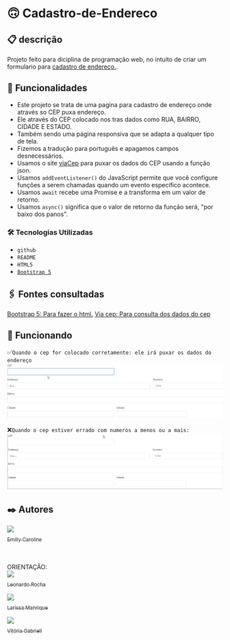 # 🙃 Cadastro-de-Endereco

## 📋 descrição

Projeto feito para diciplina de programação web, no intuito de criar um formulario para [cadastro de endereço.](https://emillycaaroline.github.io/Projeto-CadEndereco/).

## 🔧 Funcionalidades

- Este projeto se trata de uma pagina para cadastro de endereço onde através so CEP puxa endereço.
- Ele através do CEP colocado nos tras dados como RUA, BAIRRO, CIDADE E ESTADO.
- Também sendo uma página responsiva que se adapta a qualquer tipo de tela.
- Fizemos a tradução para português e apagamos campos desnecessários.
- Usamos o site [viaCep](https://viacep.com.br/) para puxar os dados do CEP usando a função json.
- Usamos `addEventListener()` do JavaScript permite que você configure funções a serem chamadas quando um evento específico acontece.
- Usamos `await` recebe uma Promise e a transforma em um valor de retorno.
- Usamos `async()` significa que o valor de retorno da função será, "por baixo dos panos".



### 🛠️ Tecnologias Utilizadas
    
   - `github`  
   - `README`
   - `HTML5`
   - [`Bootstrap 5`](https://getbootstrap.com/)

## 🖇️ Fontes consultadas

[Bootstrap 5: Para fazer o html.](https://getbootstrap.com/docs/5.0/forms/layout/#gutters)
[Via cep: Para consulta dos dados do cep](https://viacep.com.br/)

## 👀 Funcionando

✅`Quando o cep for colocado corretamente: ele irá puxar os dados do endereço`
![gif](gif/CEP.CERTO.gif)

❌`Quando o cep estiver errado com numeros a menos ou a mais:`
![gif](gif/CEP.ERRO.gif)


## ✒️ Autores

[<img loading="lazy" src="https://avatars.githubusercontent.com/u/127847857?v=4" width=115><br><sub>Emilly Caroline </sub>](https://github.com/emillycaaroline)<br><br><br>

ORIENTAÇÃO:<br>
[<img loading="lazy" src="https://avatars.githubusercontent.com/u/86802310?v=4" width=115><br><sub>Leonardo Rocha </sub>](https://github.com/LeonardoRochaMarista)  

[<img loading="lazy" src="https://avatars.githubusercontent.com/u/127845865?v=4" width=115><br><sub>Larissa Manrique</sub>](https://github.com/larissassk)

[<img loading="lazy" src="https://avatars.githubusercontent.com/u/127845411?v=4" width=115><br><sub>Vitória Gabrieli </sub>](https://github.com/vickieww)




